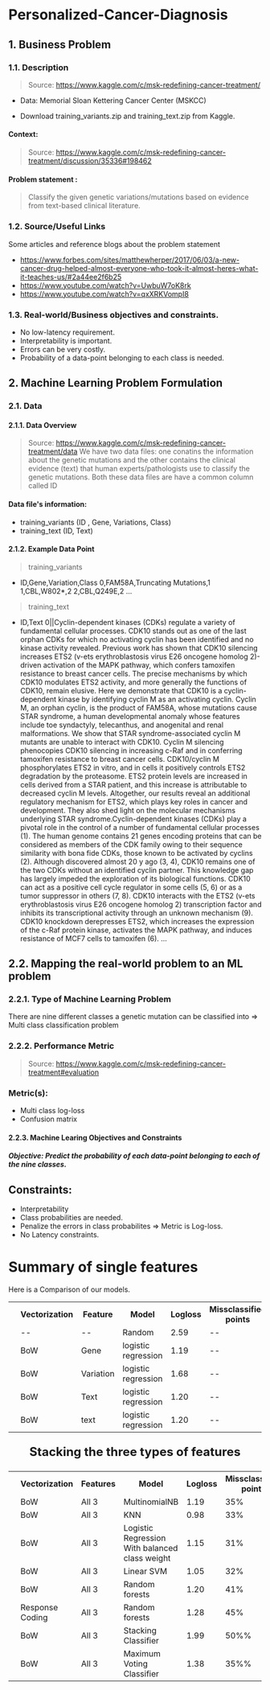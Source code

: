 # Personalized-Cancer-Diagnosis

## 1. Business Problem
### 1.1. Description
> Source: https://www.kaggle.com/c/msk-redefining-cancer-treatment/
- Data: Memorial Sloan Kettering Cancer Center (MSKCC)

- Download training_variants.zip and training_text.zip from Kaggle.

#### Context:
> Source: https://www.kaggle.com/c/msk-redefining-cancer-treatment/discussion/35336#198462
#### Problem statement :
> Classify the given genetic variations/mutations based on evidence from text-based clinical literature.
### 1.2. Source/Useful Links
Some articles and reference blogs about the problem statement

- https://www.forbes.com/sites/matthewherper/2017/06/03/a-new-cancer-drug-helped-almost-everyone-who-took-it-almost-heres-what-it-teaches-us/#2a44ee2f6b25
- https://www.youtube.com/watch?v=UwbuW7oK8rk
- https://www.youtube.com/watch?v=qxXRKVompI8
### 1.3. Real-world/Business objectives and constraints.
- No low-latency requirement.
- Interpretability is important.
- Errors can be very costly.
- Probability of a data-point belonging to each class is needed.

## 2. Machine Learning Problem Formulation
### 2.1. Data
#### 2.1.1. Data Overview
> Source: https://www.kaggle.com/c/msk-redefining-cancer-treatment/data
We have two data files: one conatins the information about the genetic mutations and the other contains the clinical evidence (text) that human experts/pathologists use to classify the genetic mutations.
Both these data files are have a common column called ID
#### Data file's information:
- training_variants (ID , Gene, Variations, Class)
- training_text (ID, Text)
#### 2.1.2. Example Data Point
> training_variants
- ID,Gene,Variation,Class
0,FAM58A,Truncating Mutations,1 
1,CBL,W802*,2 
2,CBL,Q249E,2 
...
> training_text
- ID,Text 
0||Cyclin-dependent kinases (CDKs) regulate a variety of fundamental cellular processes. CDK10 stands out as one of the last orphan CDKs for which no activating cyclin has been identified and no kinase activity revealed. Previous work has shown that CDK10 silencing increases ETS2 (v-ets erythroblastosis virus E26 oncogene homolog 2)-driven activation of the MAPK pathway, which confers tamoxifen resistance to breast cancer cells. The precise mechanisms by which CDK10 modulates ETS2 activity, and more generally the functions of CDK10, remain elusive. Here we demonstrate that CDK10 is a cyclin-dependent kinase by identifying cyclin M as an activating cyclin. Cyclin M, an orphan cyclin, is the product of FAM58A, whose mutations cause STAR syndrome, a human developmental anomaly whose features include toe syndactyly, telecanthus, and anogenital and renal malformations. We show that STAR syndrome-associated cyclin M mutants are unable to interact with CDK10. Cyclin M silencing phenocopies CDK10 silencing in increasing c-Raf and in conferring tamoxifen resistance to breast cancer cells. CDK10/cyclin M phosphorylates ETS2 in vitro, and in cells it positively controls ETS2 degradation by the proteasome. ETS2 protein levels are increased in cells derived from a STAR patient, and this increase is attributable to decreased cyclin M levels. Altogether, our results reveal an additional regulatory mechanism for ETS2, which plays key roles in cancer and development. They also shed light on the molecular mechanisms underlying STAR syndrome.Cyclin-dependent kinases (CDKs) play a pivotal role in the control of a number of fundamental cellular processes (1). The human genome contains 21 genes encoding proteins that can be considered as members of the CDK family owing to their sequence similarity with bona fide CDKs, those known to be activated by cyclins (2). Although discovered almost 20 y ago (3, 4), CDK10 remains one of the two CDKs without an identified cyclin partner. This knowledge gap has largely impeded the exploration of its biological functions. CDK10 can act as a positive cell cycle regulator in some cells (5, 6) or as a tumor suppressor in others (7, 8). CDK10 interacts with the ETS2 (v-ets erythroblastosis virus E26 oncogene homolog 2) transcription factor and inhibits its transcriptional activity through an unknown mechanism (9). CDK10 knockdown derepresses ETS2, which increases the expression of the c-Raf protein kinase, activates the MAPK pathway, and induces resistance of MCF7 cells to tamoxifen (6). ...
## 2.2. Mapping the real-world problem to an ML problem
### 2.2.1. Type of Machine Learning Problem
There are nine different classes a genetic mutation can be classified into => Multi class classification problem
### 2.2.2. Performance Metric
> Source: https://www.kaggle.com/c/msk-redefining-cancer-treatment#evaluation
### Metric(s):

- Multi class log-loss
- Confusion matrix
#### 2.2.3. Machine Learing Objectives and Constraints
##### Objective: Predict the probability of each data-point belonging to each of the nine classes.

## Constraints:

- Interpretability
- Class probabilities are needed.
- Penalize the errors in class probabilites => Metric is Log-loss.
- No Latency constraints.


<h1>Summary of single features</h1>
<p>Here is a Comparison of our models.</p>


<table style="width:100%">
  <tr>
      <th></th>
    <th>Vectorization</th>
       <th>Feature</th>
      
  <th>Model</th>
    <th>Logloss</th>
      <th>Missclassified points</th>
      
      
  </tr>
  <tr>
    <td></td>
    <td>--</td>
    <td>--</td>
    <td>Random</td>
    <td>2.59</td>
       <td>--</td>
       
   </tr>
  <tr>
    <td></td>
    <td>BoW</td>
    <td>Gene</td>
    <td>logistic regression</td>
    <td>1.19</td>
       <td>--</td>
       
   </tr>
  <tr>
   <td></td>
    <td>BoW</td>
    <td>Variation</td>
    <td>logistic regression</td>
    <td>1.68</td>
       <td>--</td>
        
   </tr>
  <tr>
       <td></td>
    <td>BoW</td>
    <td>Text</td>
    <td>logistic regression</td>
    <td>1.20</td>
       <td>--</td>
     
   
  </tr>
  
  
  
   <tr>
       <td></td>
    <td>BoW</td>
    <td>text</td>
    <td>logistic regression</td>
    <td>1.20</td>
       <td>--</td>
        
   
  </tr>
   
<table style="width:100%">
<p style="font-size:24px;text-align:Center"> <b>Stacking the three types of features </b><p>



 <tr>
      <th></th>
    <th>Vectorization</th>      
  <th>Features</th>
      <th>Model</th>
    <th>Logloss</th>
      <th>Missclassified points</th>
      
      
 
  <tr>
    <td></td>
    <td>BoW</td>
    <td>All 3</td>
    <td>MultinomialNB</td>
    <td>1.19</td>
       <td>35%</td>
       
   </tr>
  <tr>
   <td></td>
    <td>BoW</td>
    <td>All 3</td>
    <td>KNN</td>
    <td>0.98</td>
       <td>33%</td>
        
   </tr>
  <tr>
       <td></td>
    <td>BoW</td>
    <td>All 3</td>
    <td>Logistic Regression With balanced class weight</td>
    <td>1.15</td>
       <td>31%</td>
     
   
  </tr>
  
  
  
   <tr>
       <td></td>
    <td>BoW</td>
    <td>All 3</td>
    <td>Linear SVM</td>
    <td>1.05</td>
       <td>32%</td>
   
  </tr>
   
   
   <tr>
       <td></td>
    <td>BoW</td>
    <td>All 3</td>
    <td>Random forests</td>
    <td>1.20</td>
       <td>41%</td>
   
  </tr>
   
   
   <tr>
       <td></td>
    <td>Response Coding</td>
    <td>All 3</td>
    <td>Random forests</td>
    <td>1.28</td>
       <td>45%</td>
   
  </tr>
  
  
   
   <tr>
       <td></td>
    <td>BoW</td>
    <td>All 3</td>
    <td>Stacking Classifier</td>
    <td>1.99</td>
       <td>50%%</td>
   
  </tr>
      
   <tr>
       <td></td>
    <td>BoW</td>
    <td>All 3</td>
    <td>Maximum Voting Classifier</td>
    <td>1.38</td>
       <td>35%%</td>
   
  </tr>
   
   
</table> 



